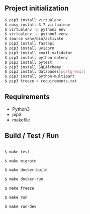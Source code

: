 ## Project initialization
```bash
$ pip3 install virtualenv
$ easy_install-3.7 virtualenv
$ virtualenv -p python3 env
$ virtualenv -p python3 venv
$ source venv/bin/activate
$ pip3 install fastapi
$ pip3 install uvicorn
$ pip3 install email-validator
$ pip3 install python-dotenv
$ pip3 install pytest
$ pip3 install SQLAlchemy
$ pip3 install databases[postgresql]
$ pip3 install python-multipart
$ pip3 freeze > requirements.txt
```

## Requirements
- Python3
- pip3
- makefile

## Build / Test / Run
```bash

$ make test

$ make migrate

$ make docker-build

$ make docker-run

$ make freeze

$ make run

$ make run-dev

```